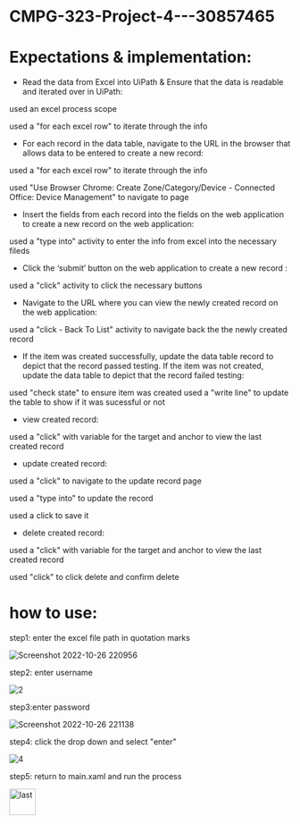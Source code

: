 # CMPG-323-Project-4---30857465
# Expectations & implementation:
- Read the data from Excel into UiPath & Ensure that the data is readable and iterated over in UiPath:

used an excel process scope

used a "for each excel row" to iterate through the info
- For each record in the data table, navigate to the URL in the browser that allows data to be entered to create a new record:

used a "for each excel row" to iterate through the info

used "Use Browser Chrome: Create Zone/Category/Device - Connected Office: Device Management" to navigate to page
- Insert the fields from each record into the fields on the web application to create a new record on the web application:

used a "type into" activity to enter the info from excel into the necessary fileds
- Click the ‘submit’ button on the web application to create a new record :

used a "click" activity to click the necessary buttons
- Navigate to the URL where you can view the newly created record on the web application:

used a "click - Back To List" activity to navigate back the the newly created record
- If the item was created successfully, update the data table record to depict that the record passed testing. If the item was not created, update the data table to depict that the
record failed testing:

used "check state" to ensure item was created
used a "write line" to update the table to show if it was sucessful or not
- view created record:

used a "click" with variable for the target and anchor to view the last created record
- update created record:

used a "click" to navigate to the update record page

used a "type into" to update the record

used a click to save it
- delete created record:

used a "click" with variable for the target and anchor to view the last created record

used "click" to click delete and confirm delete

# how to use:
step1: enter the excel file path in quotation marks 


![Screenshot 2022-10-26 220956](https://user-images.githubusercontent.com/83824060/198128606-58c39d4f-d491-4782-af2f-15ebb9867513.png)

step2: enter username

![2](https://user-images.githubusercontent.com/83824060/198127651-ceb4432a-9a81-4fe7-9b76-496d30bf816d.png)

step3:enter password

![Screenshot 2022-10-26 221138](https://user-images.githubusercontent.com/83824060/198127809-1a38cca5-34d5-4135-90cf-260fd6982909.png)

step4: click the drop down and select "enter"

![4](https://user-images.githubusercontent.com/83824060/198128294-c365cfd3-e54f-4c45-9702-64b2508c31d6.png)

step5: return to main.xaml and run the process

<img width="47" alt="last" src="https://user-images.githubusercontent.com/83824060/198128786-f0889b18-5a57-4b05-b356-78aed116a3fd.png">


